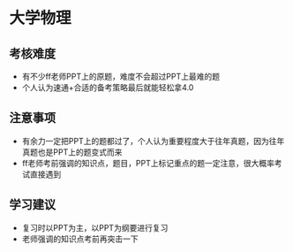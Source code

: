 # 大学物理
## 考核难度
- 有不少ff老师PPT上的原题，难度不会超过PPT上最难的题
- 个人认为速通+合适的备考策略最后就能轻松拿4.0
## 注意事项
- 有余力一定把PPT上的题都过了，个人认为重要程度大于往年真题，因为往年真题也是PPT上的题变式而来
-  ff老师考前强调的知识点，题目，PPT上标记重点的题一定注意，很大概率考试直接遇到
## 学习建议
- 复习时以PPT为主，以PPT为纲要进行复习
- 老师强调的知识点考前再突击一下
 
